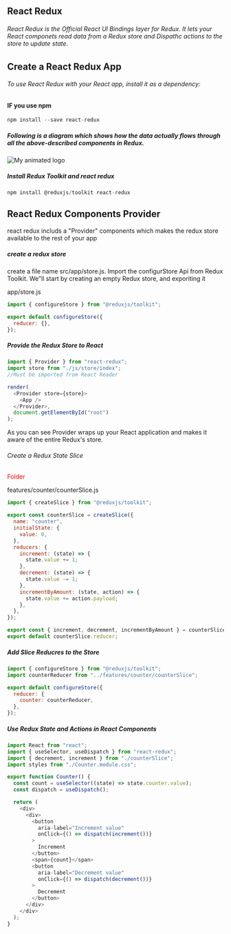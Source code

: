 ## React Redux

###### React Redux is the Official React Ul Bindings layer for Redux. It lets your React componets read data from a Redux store and Dispathc actions to the store to update state.

## Create a React Redux App

###### To use React Redux with your React app, install it as a dependency:

#### IF you use npm

```javascript
npm install --save react-redux
```

##### Following is a diagram which shows how the data actually flows through all the above-described components in Redux.

![My animated logo](./flowda.png)

##### Install Redux Toolkit and react redux

```javascript
npm install @reduxjs/toolkit react-redux
```

## React Redux Components Provider

react redux includs a "Provider" components which makes the redux store available to the rest of your app

##### create a redux store

<p>create a file name src/app/store.js. Import the configurStore Api from Redux Toolkit. We"ll start by creating an empty Redux store, and exporiting it
</p>

app/store.js

```javascript
import { configureStore } from "@reduxjs/toolkit";

export default configureStore({
  reducer: {},
});
```

##### Provide the Redux Store to React

```javascript
import { Provider } from "react-redux";
import store from "./js/store/index";
//Must be imported from React Reader

render(
  <Provider store={store}>
    <App />
  </Provider>,
  document.getElementById("root")
);
```

As you can see Provider wraps up your React application and makes it aware of the entire Redux's store.

###### Create a Redux State Slice

<span style="color:red">
Folder 
</span>

features/counter/counterSlice.js

```javascript
import { createSlice } from "@reduxjs/toolkit";

export const counterSlice = createSlice({
  name: "counter",
  initialState: {
    value: 0,
  },
  reducers: {
    increment: (state) => {
      state.value += 1;
    },
    decrement: (state) => {
      state.value -= 1;
    },
    incrementByAmount: (state, action) => {
      state.value += action.payload;
    },
  },
});

export const { increment, decrement, incrementByAmount } = counterSlice.actions;
export default counterSlice.reducer;
```

##### Add Slice Reducres to the Store

```javascript
import { configureStore } from "@reduxjs/toolkit";
import counterReducer from "../features/counter/counterSlice";

export default configureStore({
  reducer: {
    counter: counterReducer,
  },
});
```

##### Use Redux State and Actions in React Components

```javascript
import React from "react";
import { useSelector, useDispatch } from "react-redux";
import { decrement, increment } from "./counterSlice";
import styles from "./Counter.module.css";

export function Counter() {
  const count = useSelector((state) => state.counter.value);
  const dispatch = useDispatch();

  return (
    <div>
      <div>
        <button
          aria-label="Increment value"
          onClick={() => dispatch(increment())}
        >
          Increment
        </button>
        <span>{count}</span>
        <button
          aria-label="Decrement value"
          onClick={() => dispatch(decrement())}
        >
          Decrement
        </button>
      </div>
    </div>
  );
}
```
